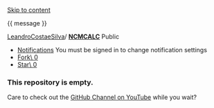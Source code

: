 [Skip to content](https://github.com/LeandroCostaeSilva/NCMCALC#start-of-content)

{{ message }}

[LeandroCostaeSilva](https://github.com/LeandroCostaeSilva)/ **[NCMCALC](https://github.com/LeandroCostaeSilva/NCMCALC)** Public

- [Notifications](https://github.com/login?return_to=%2FLeandroCostaeSilva%2FNCMCALC) You must be signed in to change notification settings
- [Fork\\
0](https://github.com/login?return_to=%2FLeandroCostaeSilva%2FNCMCALC)
- [Star\\
0](https://github.com/login?return_to=%2FLeandroCostaeSilva%2FNCMCALC)


### This repository is empty.

Care to check out the [GitHub Channel on YouTube](https://youtube.com/GitHub) while you wait?